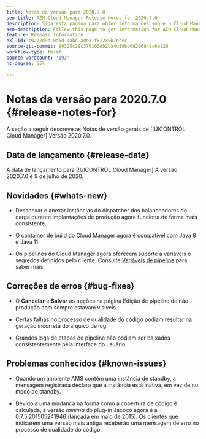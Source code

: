 ```yaml
---
title: Notas da versão para 2020.7.0
seo-title: AEM Cloud Manager Release Notes for 2020.7.0
description: Siga esta página para obter informações sobre o Cloud Manager Versão 2020.7.0
seo-description: Follow this page to get information for AEM Cloud Manager Release 2020.7.0
feature: Release Information
exl-id: c0272d9d-0a6d-4abd-add1-f82280b7ecec
source-git-commit: 99325c28c379103db2ba4c19bb6d206849c6e126
workflow-type: tm+mt
source-wordcount: '193'
ht-degree: 56%

---
```


# Notas da versão para 2020.7.0 {#release-notes-for}

A seção a seguir descreve as Notas de versão gerais de [!UICONTROL Cloud Manager] Versão 2020.7.0.

## Data de lançamento {#release-date}

A data de lançamento para [!UICONTROL Cloud Manager] A versão 2020.7.0 é 9 de julho de 2020.

## Novidades {#whats-new}

* Desanexar e anexar instâncias do dispatcher dos balanceadores de carga durante implantações de produção agora funciona de forma mais consistente.

* O container de build do Cloud Manager agora é compatível com Java 8 e Java 11.

* Os pipelines do Cloud Manager agora oferecem suporte a variáveis e segredos definidos pelo cliente. Consulte [Variáveis de pipeline](/help/getting-started/build-environment.md#pipeline-variables) para saber mais.

## Correções de erros {#bug-fixes}

* O **Cancelar** e **Salvar** as opções na página Edição de pipeline de não produção nem sempre estavam visíveis.

* Certas falhas no processo de qualidade do código podiam resultar na geração incorreta do arquivo de log.

* Grandes logs de etapas de pipeline não podiam ser baixados consistentemente pela interface do usuário.

## Problemas conhecidos {#known-issues}

* Quando um ambiente AMS contém uma instância de standby, a mensagem registrada declara que a instância está inativa, em vez de no modo de standby.

* Devido a uma mudança na forma como a cobertura de código é calculada, a versão _mínima_ do plug-in Jacoco agora é a 0.7.5.201505241946 (lançada em maio de 2015). Os clientes que indicarem uma versão mais antiga receberão uma mensagem de erro no processo de qualidade do código.
